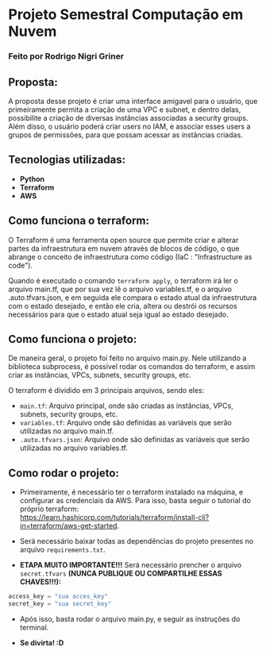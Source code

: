 # Projeto Semestral Computação em Nuvem
### Feito por Rodrigo Nigri Griner


## Proposta:
A proposta desse projeto é criar uma interface amigavel para o usuário, que primeiramente permita a criação de uma VPC e subnet, e dentro delas, possibilite a criação de diversas instâncias associadas a security groups. Além disso, o usuário poderá criar users no IAM, e associar esses users a grupos de permissões, para que possam acessar as instâncias criadas.

## Tecnologias utilizadas:

- **Python**
- **Terraform**
- **AWS**

## Como funciona o terraform:

O Terraform é uma ferramenta open source que permite criar e alterar partes da infraestrutura em nuvem através de blocos de código, o que abrange o conceito de infraestrutura como código (IaC : "Infrastructure as code"). 

Quando é executado o comando `terraform apply`, o terraform irá ler o arquivo main.tf, que por sua vez lê o arquivo variables.tf, e o arquivo .auto.tfvars.json, e em seguida ele compara o estado atual da infraestrutura com o estado desejado, e então ele cria, altera ou destrói os recursos necessários para que o estado atual seja igual ao estado desejado.

## Como funciona o projeto:

De maneira geral, o projeto foi feito no arquivo main.py. Nele utilizando a biblioteca subprocess, é possível rodar os comandos do terraform, e assim criar as instâncias, VPCs, subnets, security groups, etc. 

O terraform é dividido em 3 principais arquivos, sendo eles:

- `main.tf`: Arquivo principal, onde são criadas as instâncias, VPCs, subnets, security groups, etc.
- `variables.tf`: Arquivo onde são definidas as variáveis que serão utilizadas no arquivo main.tf.
- `.auto.tfvars.json`: Arquivo onde são definidas as variáveis que serão utilizadas no arquivo variables.tf.

## Como rodar o projeto:

- Primeiramente, é necessário ter o terraform instalado na máquina, e configurar as credenciais da AWS. Para isso, basta seguir o tutorial do próprio terraform: https://learn.hashicorp.com/tutorials/terraform/install-cli?in=terraform/aws-get-started.

- Será necessário baixar todas as dependências do projeto presentes no arquivo `requirements.txt`.

- **ETAPA MUITO IMPORTANTE!!!** Será necessário prencher o arquivo `secret.tfvars` **(NUNCA PUBLIQUE OU COMPARTILHE ESSAS CHAVES!!!):** 

``` terraform
access_key = "sua acces_key"
secret_key = "sua secret_key"
```

- Após isso, basta rodar o arquivo main.py, e seguir as instruções do terminal.

- **Se divirta! :D**
